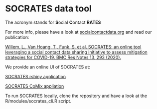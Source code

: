 # SOCRATES data tool

The acronym stands for **S**ocial **C**ontact  **RATES**
 
For more info, please have a look at [socialcontactdata.org](http://www.socialcontactdata.org) and read our publication:
 
[Willem, L., Van Hoang, T., Funk, S. et al. SOCRATES: an online tool leveraging a social contact data sharing initiative to assess mitigation strategies for COVID-19. BMC Res Notes 13, 293 (2020).](https://doi.org/10.1186/s13104-020-05136-9)

We provide an online UI of SOCRATES at:

[SOCRATES rshiny application ](http://socialcontactdata.org/socrates/)

[SOCRATES CoMix appliation ](http://socialcontactdata.org/socrates-comix/)

To run SOCRATES locally, clone the repository and have a look at the R/modules/socrates_cli.R script.